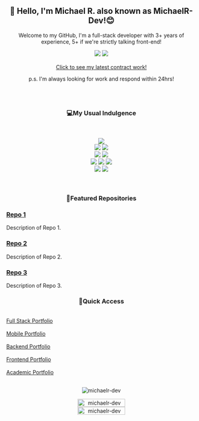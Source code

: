 <h2 align="center" color="orange">👋 Hello, I'm Michael R. also known as MichaelR-Dev!😊</h2>
<p align="center">Welcome to my GitHub, I'm a full-stack developer with 3+ years of experience, 5+ if we're strictly talking front-end!</p>
<div align="center">
    <a href="https://www.linkedin.com/in/michaelr-dev" target="_blank"><img src="https://img.shields.io/badge/LinkedIn-0077B5?style=for-the-badge&logo=linkedin&logoColor=white"/></a>
    <a href="https://www.upwork.com/freelancers/michaelr78" target="_blank"><img src="https://img.shields.io/badge/UpWork-6FDA44?style=for-the-badge&logo=Upwork&logoColor=white"/></a>
</div>

<br>
<div align="center">
    <a align="center" href="https://www.upwork.com/freelancers/michaelr78" target="_blank">Click to see my latest contract work!</a>
    <p align="center" italicized>p.s. I'm always looking for work and respond within 24hrs!</p>
</div>
<br><br>
<h3 align="center">💻My Usual Indulgence</h3>
<br>
<br>

<div align="center">
    <div>
        <a href="https://react.dev/" target="_blank"><img src="https://img.shields.io/badge/React-20232A?style=for-the-badge&logo=react&logoColor=61DAFB"/></a>
    </div>
    <div>
        <a href="https://www.typescriptlang.org/" target="_blank"><img src="https://img.shields.io/badge/TypeScript-007ACC?style=for-the-badge&logo=typescript&logoColor=white"/></a>
        <a href="https://tailwindcss.com/" target="_blank"><img src="https://img.shields.io/badge/Tailwind_CSS-38B2AC?style=for-the-badge&logo=tailwind-css&logoColor=white"/></a>
    </div>
    <div>
        <a href="https://reactnative.dev/" target="_blank"><img src="https://img.shields.io/badge/React_Native-20232A?style=for-the-badge&logo=react&logoColor=61DAFB"/></a> 
        <a href="https://firebase.google.com/" target="_blank"><img src="https://img.shields.io/badge/Firebase-039BE5?style=for-the-badge&logo=Firebase&logoColor=white"/></a>
    </div>
    <div>   
        <a href="https://jestjs.io/" target="_blank"><img src="https://img.shields.io/badge/Jest-323330?style=for-the-badge&logo=Jest&logoColor=white"/></a>
        <a href="https://nodejs.org/en" target="_blank"><img src="https://img.shields.io/badge/Node.js-43853D?style=for-the-badge&logo=node.js&logoColor=white"/></a>
        <a href="https://redux.js.org/" target="_blank"><img src="https://img.shields.io/badge/Redux-593D88?style=for-the-badge&logo=redux&logoColor=white"/></a>
    </div>
    <div>
        <a href="https://vercel.com/" target="_blank"><img src="https://img.shields.io/badge/Vercel-000000?style=for-the-badge&logo=vercel&logoColor=white"/></a>
        <a href="https://nextjs.org/" target="_blank"><img src="https://img.shields.io/badge/Next.js-000?logo=nextdotjs&logoColor=fff&style=for-the-badge"/></a>
    </div>

</div>


<br>
<br>

<h3 align="center">🌟Featured Repositories</h3>

### [Repo 1](link-to-repo-1)
Description of Repo 1.

### [Repo 2](link-to-repo-2)
Description of Repo 2.

### [Repo 3](link-to-repo-3)
Description of Repo 3.

<h3 align="center">🚀Quick Access</h3>
<br>

<div>
    <a href="https://github.com/MichaelR-Dev/learns-fullstack">Full Stack Portfolio</a> <br><br>
    <a href="https://github.com/MichaelR-Dev/learns-mobile">Mobile Portfolio</a> <br><br>
    <a href="https://github.com/MichaelR-Dev/learns-backend">Backend Portfolio</a> <br><br>
    <a href="https://github.com/MichaelR-Dev/learns-frontend">Frontend Portfolio</a> <br><br>
    <a href="https://github.com/MichaelR-Dev/portfolio-university">Academic Portfolio</a> <br><br>
</div>


<div style="display: flex; width: 100%; flex-direction: column; justify-content: center; align-items: center;">
    <p align="center"><img src="https://github-readme-stats.vercel.app/api/top-langs?username=michaelr-dev&show_icons=true&locale=en&layout=compact&theme=onedark" alt="michaelr-dev" /></p>
    <p align="center" style="width: 100%; margin: 0; height: 100%;">
        <img style="width: 50%; height: 100%;" src="https://github-readme-stats.vercel.app/api?username=michaelr-dev&show_icons=true&locale=en&theme=onedark" alt="michaelr-dev" />
        <img style="width: 50%; height: 100%;" src="https://github-readme-streak-stats.herokuapp.com/?user=michaelr-dev&theme=onedark" alt="michaelr-dev"/>
    </p>
</div>
